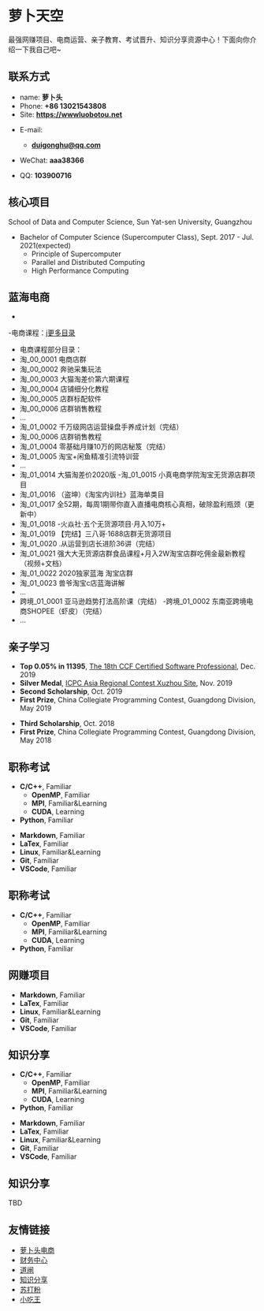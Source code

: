 # 萝卜天空

最强网赚项目、电商运营、亲子教育、考试晋升、知识分享资源中心！下面向你介绍一下我自己吧~

<!-- .slide -->

## 联系方式

- name: **萝卜头**
- Phone: **+86 13021543808**
- Site: **<https://wwwluobotou.net>**

<!-- .slide vertical=true -->

- E-mail:
  - **[duigonghu@qq.com](mailto:duigonghu@qq.com)**
  
- WeChat: **aaa38366**
- QQ: **103900716**

<!-- .slide -->

## 核心项目

<!-- .slide vertical=true -->

School of Data and Computer Science, Sun Yat-sen University, Guangzhou

- Bachelor of Computer Science (Supercomputer Class), Sept. 2017 - Jul. 2021(expected)
  - Principle of Supercomputer
  - Parallel and Distributed Computing
  - High Performance Computing

<!-- .slide -->

## 蓝海电商

<!-- .slide vertical=true -->

-
-电商课程：[j更多目录](https://www.luobotou.net/post/1025.html)
  - 电商课程部分目录：
  - 淘_00_0001       电商店群
  - 淘_00_0002      奔驰采集玩法
  - 淘_00_0003      大猫淘差价第六期课程
  - 淘_00_0004      店铺细分化教程
  - 淘_00_0005      店群标配软件
  - 淘_00_0006      店群销售教程
  - ...
  - 淘_01_0002    千万级网店运营操盘手养成计划（完结）
  - 淘_00_0006      店群销售教程
  - 淘_01_0004  零基础月赚10万的网店秘笈（完结）
  - 淘_01_0005  淘宝+闲鱼精准引流特训营
  - ...
  - 淘_01_0014  大猫淘差价2020版
  -淘_01_0015  小真电商学院淘宝无货源店群项目
  - 淘_01_0016  （盗坤）《淘宝内训社》蓝海单类目
  - 淘_01_0017  全52期，每周1期带你直入直播电商核心真相，破除盈利瓶颈（更新中）
  - 淘_01_0018  -火焱社·五个无货源项目·月入10万+
  - 淘_01_0019  【完结】三八哥·1688店群无货源项目
  - 淘_01_0020  .从运营到店长进阶36讲（完结）
  - 淘_01_0021   强大大无货源店群食品课程+月入2W淘宝店群吃佣金最新教程（视频+文档）
  - 淘_01_0022   2020独家蓝海 淘宝店群
  - 淘_01_0023   兽爷淘宝c店蓝海讲解
  - ...
- 跨境_01_0001  亚马逊趋势打法高阶课（完结）
-跨境_01_0002  东南亚跨境电商SHOPEE（虾皮）（完结）
- ...


<!-- .slide -->

## 亲子学习

<!-- .slide vertical=true -->

- **Top 0.05% in 11395**, [The 18th CCF Certified Software Professional](https://wu-kan.cn/_posts/2019-12-16-%E7%AC%AC%E5%8D%81%E5%85%AB%E6%AC%A1CCF%E8%AE%A1%E7%AE%97%E6%9C%BA%E8%BD%AF%E4%BB%B6%E8%83%BD%E5%8A%9B%E8%AE%A4%E8%AF%81/), Dec. 2019
- **Silver Medal**, [ICPC Asia Regional Contest Xuzhou Site](https://wu-kan.cn/_posts/2019-11-04-%E5%86%8D%E8%A7%81-%E7%AE%97%E6%B3%95%E7%AB%9E%E8%B5%9B/), Nov. 2019
- **Second Scholarship**, Oct. 2019
- **First Prize**, China Collegiate Programming Contest, Guangdong Division, May 2019

<!-- .slide vertical=true -->

- **Third Scholarship**, Oct. 2018
- **First Prize**, China Collegiate Programming Contest, Guangdong Division, May 2018

<!-- .slide -->

## 职称考试

<!-- .slide vertical=true -->

- **C/C++**, Familiar
  - **OpenMP**, Familiar
  - **MPI**, Familiar&Learning
  - **CUDA**, Learning
- **Python**, Familiar

<!-- .slide vertical=true -->

- **Markdown**, Familiar
- **LaTex**, Familiar
- **Linux**, Familiar&Learning
- **Git**, Familiar
- **VSCode**, Familiar

<!-- .slide -->

## 职称考试

<!-- .slide vertical=true -->

- **C/C++**, Familiar
  - **OpenMP**, Familiar
  - **MPI**, Familiar&Learning
  - **CUDA**, Learning
- **Python**, Familiar
<!-- .slide -->

## 网赚项目

<!-- .slide vertical=true -->

- **Markdown**, Familiar
- **LaTex**, Familiar
- **Linux**, Familiar&Learning
- **Git**, Familiar
- **VSCode**, Familiar
<!-- .slide -->


## 知识分享

<!-- .slide vertical=true -->

- **C/C++**, Familiar
  - **OpenMP**, Familiar
  - **MPI**, Familiar&Learning
  - **CUDA**, Learning
- **Python**, Familiar

<!-- .slide vertical=true -->

- **Markdown**, Familiar
- **LaTex**, Familiar
- **Linux**, Familiar&Learning
- **Git**, Familiar
- **VSCode**, Familiar
<!-- .slide -->

## 知识分享

TBD

<!-- .slide -->

## 友情链接

- [萝卜头电商](https://wu-kan.cn/_posts/2019-01-18-%E5%9F%BA%E4%BA%8EJekyll%E6%90%AD%E5%BB%BA%E4%B8%AA%E4%BA%BA%E5%8D%9A%E5%AE%A2/)
- [财务中心](https://wu-kan.cn/_posts/2019-02-04-%E6%88%91%E7%9A%84%E7%AE%97%E6%B3%95%E7%AB%9E%E8%B5%9B%E6%A8%A1%E6%9D%BF/)
- [道闸](https://wu-kan.cn/_posts/2019-07-18-%E8%BF%99%E4%B8%80%E5%B9%B4%E7%9A%84%E4%B8%80%E7%82%B9%E6%84%9F%E6%83%B3/)
- [知识分享](https://wu-kan.cn/_posts/2019-07-18-%E8%BF%99%E4%B8%80%E5%B9%B4%E7%9A%84%E4%B8%80%E7%82%B9%E6%84%9F%E6%83%B3/)
- [苏打粉](https://wu-kan.cn/_posts/2019-07-18-%E8%BF%99%E4%B8%80%E5%B9%B4%E7%9A%84%E4%B8%80%E7%82%B9%E6%84%9F%E6%83%B3/)
- [小吃王](https://wu-kan.cn/_posts/2019-07-18-%E8%BF%99%E4%B8%80%E5%B9%B4%E7%9A%84%E4%B8%80%E7%82%B9%E6%84%9F%E6%83%B3/)


